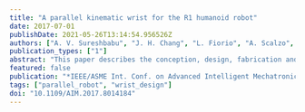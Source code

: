 ```yaml
---
title: "A parallel kinematic wrist for the R1 humanoid robot"
date: 2017-07-01
publishDate: 2021-05-26T13:14:54.956526Z
authors: ["A. V. Sureshbabu", "J. H. Chang", "L. Fiorio", "A. Scalzo", "G. Metta", "A. Parmiggiani"]
publication_types: ["1"]
abstract: "This paper describes the conception, design, fabrication and testing of a wrist for a new humanoid robot. The wrist is comprised of a three degrees-of-freedom (DOF) parallel mechanism actuated by three motors. The wrist was made to be lightweight and cost-efficient. The design is optimized to fit within the forearm of the robot and is equipped with joint and calibration sensors. It was then tested for consistency in performance and positioning accuracy."
featured: false
publication: "*IEEE/ASME Int. Conf. on Advanced Intelligent Mechatronics (AIM)*"
tags: ["parallel_robot", "wrist_design"]
doi: "10.1109/AIM.2017.8014184"
---
```


